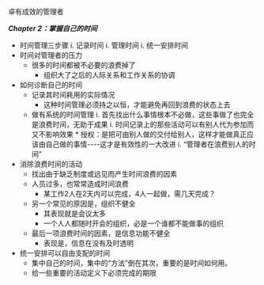 卓有成效的管理者

***Chapter 2：掌握自己的时间***
   * 时间管理三步骤
      i. 记录时间
      i. 管理时间
      i. 统一安排时间
   * 时间对管理者的压力
      * 很多的时间都被不必要的浪费掉了
         * 组织大了之后的人际关系和工作关系的协调
   * 如何诊断自己的时间
      * 记录其时间耗用的实际情况
         * 这种时间管理必须持之以恒，才能避免再回到浪费的状态上去
      * 做有系统的时间管理
         i. 首先找出什么事情根本不必做，这些事做了也完全是浪费时间，无助于成果
         i. 时间记录上的那些活动可以有别人代为参加而又不影响效果
            * 授权：是把可由别人做的交付给别人，这样才能做真正应该由自己做的事情----这才是有效性的一大改进
         i. “管理者在浪费别人的时间”
   * 消除浪费时间的活动
       * 找出由于缺乏制度或远见而产生时间浪费的因素
       * 人员过多，也常常造成时间浪费
          * 某工作2人在2天内可以完成，4人一起做，需几天完成？
       * 另一个常见的原因是，组织不健全
          * 其表现就是会议太多
          * 一个人人都随时开会的组织，必是一个谁都不能做事的组织
       * 最后一项浪费时间的因素，是信息功能不健全 
          * 表现是，信息在没有及时透明
   * 统一安排可以自由支配的时间
      * 集中自己的时间，集中的“方法”倒在其次，重要的是时间如何用。
      * 给一些重要的活动定义下必须完成的期限
